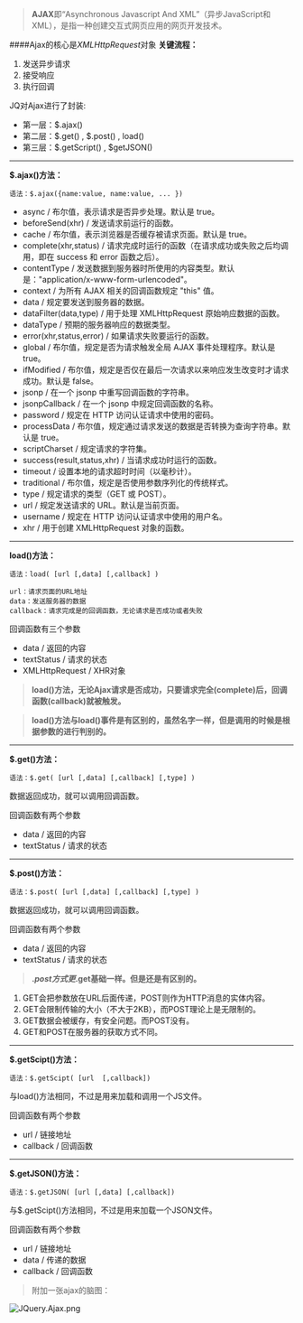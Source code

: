 >**AJAX**即“Asynchronous Javascript And XML”（异步JavaScript和XML），是指一种创建交互式网页应用的网页开发技术。

####Ajax的核心是*XMLHttpRequest*对象
**关键流程：**
1. 发送异步请求
2. 接受响应
3. 执行回调

JQ对Ajax进行了封装:
+ 第一层：$.ajax()
+ 第二层：$.get() , $.post() , load()
+ 第三层：$.getScript() , $getJSON()

***
**$.ajax()方法：**

    
    语法：$.ajax({name:value, name:value, ... })

+ async  /  布尔值，表示请求是否异步处理。默认是 true。
+ beforeSend(xhr)  /  发送请求前运行的函数。
+ cache  /  布尔值，表示浏览器是否缓存被请求页面。默认是 true。
+ complete(xhr,status)  /  请求完成时运行的函数（在请求成功或失败之后均调用，即在 success 和 error 函数之后）。
+ contentType  /  发送数据到服务器时所使用的内容类型。默认是："application/x-www-form-urlencoded"。
+ context  /  为所有 AJAX 相关的回调函数规定 "this" 值。
+ data  /  规定要发送到服务器的数据。
+ dataFilter(data,type)  /  用于处理 XMLHttpRequest 原始响应数据的函数。
+ dataType  /  预期的服务器响应的数据类型。
+ error(xhr,status,error)  /  如果请求失败要运行的函数。
+ global  /  布尔值，规定是否为请求触发全局 AJAX 事件处理程序。默认是 true。
+ ifModified  /  布尔值，规定是否仅在最后一次请求以来响应发生改变时才请求成功。默认是 false。
+ jsonp  /  在一个 jsonp 中重写回调函数的字符串。
+ jsonpCallback  /  在一个 jsonp 中规定回调函数的名称。
+ password  /  规定在 HTTP 访问认证请求中使用的密码。
+ processData  /  布尔值，规定通过请求发送的数据是否转换为查询字符串。默认是 true。
+ scriptCharset  /  	规定请求的字符集。
+ success(result,status,xhr)  /  当请求成功时运行的函数。
+ timeout  /  设置本地的请求超时时间（以毫秒计）。
+ traditional  /  布尔值，规定是否使用参数序列化的传统样式。
+ type  /  规定请求的类型（GET 或 POST）。
+ url  /  	规定发送请求的 URL。默认是当前页面。
+ username  /  规定在 HTTP 访问认证请求中使用的用户名。
+ xhr  /  用于创建 XMLHttpRequest 对象的函数。

***
**load()方法：**

    语法：load( [url [,data] [,callback] )

    url：请求页面的URL地址
    data：发送服务器的数据
    callback：请求完成是的回调函数，无论请求是否成功或者失败

回调函数有三个参数
+ data / 返回的内容
+ textStatus / 请求的状态
+ XMLHttpRequest  / XHR对象

>**load()方法，无论Ajax请求是否成功，只要请求完全(complete)后，回调函数(callback)就被触发。**

>**load()方法与load()事件是有区别的，虽然名字一样，但是调用的时候是根据参数的进行判别的。**

***
**$.get()方法：**


    语法：$.get( [url [,data] [,callback] [,type] )

数据返回成功，就可以调用回调函数。

回调函数有两个参数
+ data / 返回的内容
+ textStatus / 请求的状态

***
**$.post()方法：**


    语法：$.post( [url [,data] [,callback] [,type] )

数据返回成功，就可以调用回调函数。

回调函数有两个参数
+ data / 返回的内容
+ textStatus / 请求的状态

>**$.post方式更$.get基础一样。但是还是有区别的。**
1. GET会把参数放在URL后面传递，POST则作为HTTP消息的实体内容。
2. GET会限制传输的大小（不大于2KB），而POST理论上是无限制的。
3. GET数据会被缓存，有安全问题。而POST没有。
4. GET和POST在服务器的获取方式不同。

***
**$.getScipt()方法：**


    语法：$.getScipt( [url  [,callback])


与load()方法相同，不过是用来加载和调用一个JS文件。

回调函数有两个参数
+ url  / 链接地址
+ callback / 回调函数

***
**$.getJSON()方法：**


    语法：$.getJSON( [url [,data] [,callback])

与$.getScipt()方法相同，不过是用来加载一个JSON文件。

回调函数有两个参数
+ url  / 链接地址
+ data / 传递的数据
+ callback / 回调函数

>附加一张ajax的脑图：

![JQuery.Ajax.png](http://upload-images.jianshu.io/upload_images/1947234-067ea8890f9de880.png?imageMogr2/auto-orient/strip%7CimageView2/2/w/1240)
